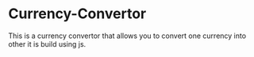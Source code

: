 # Currency-Convertor
This is a currency convertor that allows you to convert one currency into other it is build using js.
